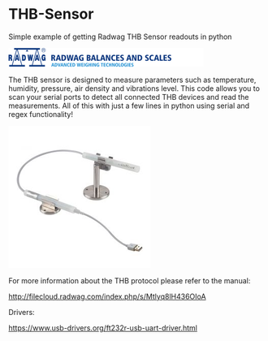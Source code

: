 # THB-Sensor
Simple example of getting Radwag THB Sensor readouts in python

![Alt text](/img/en_header.png)

The THB sensor is designed to measure parameters such as temperature, humidity, pressure, air density and vibrations level. This code allows you to scan your serial ports to detect all connected THB devices and read the measurements. All of this with just a few lines in python using serial and regex functionality! 

![Alt text](/img/thb.jpg)


For more information about the THB protocol please refer to the manual:

http://filecloud.radwag.com/index.php/s/Mtlyq8lH436OIoA

Drivers:

https://www.usb-drivers.org/ft232r-usb-uart-driver.html
